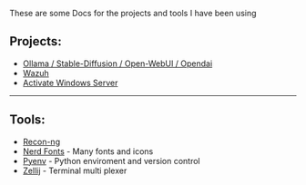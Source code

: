 These are some Docs for the projects and tools I have been using

## Projects:
- [Ollama / Stable-Diffusion / Open-WebUI / Opendai](https://github.com/ebelious/Self-Hosted/blob/main/Install%20Open-WebUI%20with%20local%20hosted%20Ollama%20-%20Linux.md)
- [Wazuh]()
- [Activate Windows Server]()

---

## Tools:
- [Recon-ng]()
- [Nerd Fonts](https://github.com/ebelious/Self-Hosted/blob/main/Nerd%20Fonts.md) - Many fonts and icons
- [Pyenv](https://github.com/ebelious/Self-Hosted/blob/main/pyenv.md) - Python enviroment and version control
- [Zellij](https://github.com/ebelious/Self-Hosted/blob/main/zellij.md) - Terminal multi plexer

